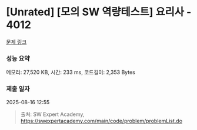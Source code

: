 # [Unrated] [모의 SW 역량테스트] 요리사 - 4012 

[문제 링크](https://swexpertacademy.com/main/code/problem/problemDetail.do?contestProbId=AWIeUtVakTMDFAVH) 

### 성능 요약

메모리: 27,520 KB, 시간: 233 ms, 코드길이: 2,353 Bytes

### 제출 일자

2025-08-16 12:55



> 출처: SW Expert Academy, https://swexpertacademy.com/main/code/problem/problemList.do